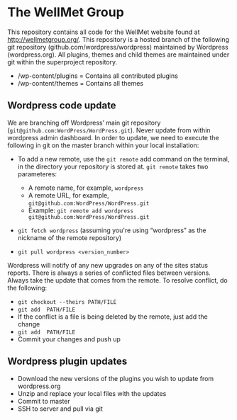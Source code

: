 # The WellMet Group

This repository contains all code for the WellMet website found at http://wellmetgroup.org/. This repository is a hosted branch of the following git repository (github.com/wordpress/wordpress) maintained by Wordpress (wordpress.org). All plugins, themes and child themes are maintained under git within the superproject repository.

* /wp-content/plugins  = Contains all contributed plugins 
* /wp-content/themes = Contains all themes

## Wordpress code update
We are branching off Wordpress’ main git repository (```git@github.com:WordPress/WordPress.git```). Never update from within wordpress admin dashboard. In order to update, we need to execute the following in git on the master branch within your local installation:

* To add a new remote, use the ```git remote``` add command on the terminal, in the directory your repository is stored at. ```git remote``` takes two parameteres:
  * A remote name, for example, ```wordpress```
  * A remote URL, for example, ```git@github.com:WordPress/WordPress.git```
  * Example: ```git remote add wordpress git@github.com:WordPress/WordPress.git```

* ```git fetch wordpress``` (assuming you're using “wordpress” as the nickname of the remote repository)
* ```git pull wordpress <version_number>```

Wordpress will notify of any new upgrades on any of the sites status reports. There is always a series of conflicted files between versions. Always take the update that comes from the remote. To resolve conflict, do the following:
* ```git checkout --theirs PATH/FILE```
* ```git add  PATH/FILE```
* If the conflict is a  file is being deleted by the remote, just add the change
* ```git add  PATH/FILE```
* Commit your changes and push up

## Wordpress plugin updates
* Download the new versions of the plugins you wish to update from wordpress.org
* Unzip and replace your local files with the updates
* Commit to master
* SSH to server and pull via git